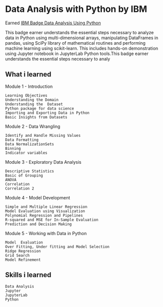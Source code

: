 # Data Analysis with Python by IBM

Earned [IBM Badge Data Analysis Using Python ](https://www.youracclaim.com/badges/6179f2b9-0e88-4435-988d-61f0267be5d5)

This badge earner understands the essential steps necessary to analyze data in Python using multi-dimensional arrays, manipulating DataFrames in pandas, using SciPy library of mathematical routines and performing machine learning using scikit-learn. This includes hands-on demonstration using Jupyter notebook in JupyterLab Python tools.This badge earner understands the essential steps necessary to analy

## What i learned
Module 1 - Introduction

    Learning Objectives
    Understanding the Domain
    Understanding the  Dataset
    Python package for data science
    Importing and Exporting Data in Python
    Basic Insights from Datasets

Module 2 - Data Wrangling

    Identify and Handle Missing Values
    Data Formatting
    Data NormalizationSets
    Binning
    Indicator variables

Module 3 -  Exploratory Data Analysis

    Descriptive Statistics
    Basic of Grouping
    ANOVA
    Correlation
    Correlation 2

Module 4 - Model Development

    Simple and Multiple Linear Regression
    Model Evaluation using Visualization
    Polynomial Regression and Pipelines
    R-squared and MSE for In-Sample Evaluation
    Prediction and Decision Making

Module 5 - Working with Data in Python

    Model  Evaluation    
    Over Fitting, Under fitting and Model Selection 
    Ridge Regression
    Grid Search 
    Model Refinement 


## Skills i learned
    Data Analysis
    Jupyter
    JupyterLab
    Python
